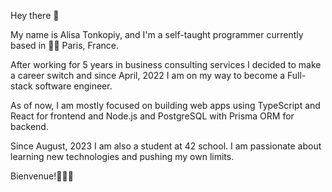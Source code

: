 Hey there 👋

My name is Alisa Tonkopiy, and I'm a self-taught programmer currently based in 🗼🥐 Paris, France.

After working for 5 years in business consulting services I decided to make a career switch and since April, 2022 I am on my way to become a Full-stack software engineer.

As of now, I am mostly focused on building web apps using TypeScript and React for frontend and Node.js and PostgreSQL with Prisma ORM for backend.

Since August, 2023 I am also a student at 42 school. I am passionate about learning new technologies and pushing my own limits.

Bienvenue!👩🏻‍💻
